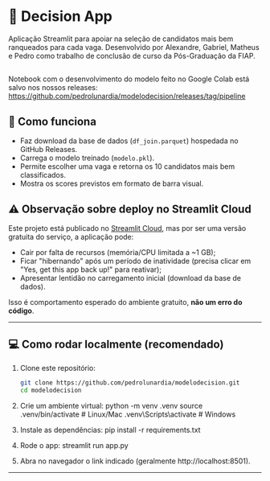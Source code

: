 # 🎯 Decision App

Aplicação Streamlit para apoiar na seleção de candidatos mais bem ranqueados para cada vaga.
Desenvolvido por Alexandre, Gabriel, Matheus e Pedro como trabalho de conclusão de curso da Pós-Graduação da FIAP.

##
Notebook com o desenvolvimento do modelo feito no Google Colab está salvo nos nossos releases: https://github.com/pedrolunardia/modelodecision/releases/tag/pipeline

## 🚀 Como funciona
- Faz download da base de dados (`df_join.parquet`) hospedada no GitHub Releases.
- Carrega o modelo treinado (`modelo.pkl`).
- Permite escolher uma vaga e retorna os 10 candidatos mais bem classificados.
- Mostra os scores previstos em formato de barra visual.

## ⚠️ Observação sobre deploy no Streamlit Cloud
Este projeto está publicado no [Streamlit Cloud](https://modelodecision-cfooyqqkd6vtzaaud8djag.streamlit.app/), 
mas por ser uma versão gratuita do serviço, a aplicação pode:

- Cair por falta de recursos (memória/CPU limitada a ~1 GB);
- Ficar "hibernando" após um período de inatividade (precisa clicar em "Yes, get this app back up!" para reativar);
- Apresentar lentidão no carregamento inicial (download da base de dados).

Isso é comportamento esperado do ambiente gratuito, **não um erro do código**.

---

## 💻 Como rodar localmente (recomendado)

1. Clone este repositório:
   ```bash
   git clone https://github.com/pedrolunardia/modelodecision.git
   cd modelodecision

2. Crie um ambiente virtual:
  python -m venv .venv
  source .venv/bin/activate   # Linux/Mac
  .venv\Scripts\activate      # Windows

3. Instale as dependências:
  pip install -r requirements.txt

4. Rode o app:
  streamlit run app.py

5. Abra no navegador o link indicado (geralmente http://localhost:8501).

---

